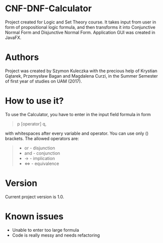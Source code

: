 # CNF-DNF-Calculator

Project created for Logic and Set Theory course. It takes input from user in form of propositional logic formula, and then
transforms it into Conjunctive Normal Form and Disjunctive Normal Form. Application GUI was created in JavaFX.

# Authors

Project was created by Szymon Kuleczka with the precious help of Krystian Gątarek, Przemysław Bagan and Magdalena Curzi,
in the Summer Semester of first year of studies on UAM (2017).

# How to use it?

To use the Calculator, you have to enter in the input field formula in form
> p [operator] q,

with whitespaces after every variable and operator. You can use only () brackets. The allowed operators are:

> * or - disjunction
> * and - conjunction
> * -> - implication
> * <=> - equivalence

# Version

Current project version is 1.0.

# Known issues
  * Unable to enter too large formula
  * Code is really messy and needs refactoring
  
